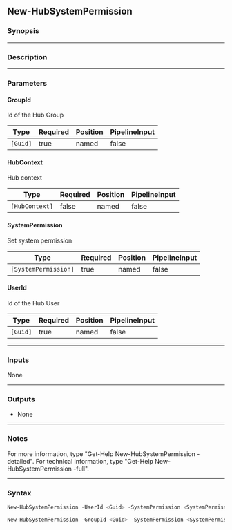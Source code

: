New-HubSystemPermission
-----------------------

### Synopsis

---

### Description

---

### Parameters
#### **GroupId**
Id of the Hub Group

|Type    |Required|Position|PipelineInput|
|--------|--------|--------|-------------|
|`[Guid]`|true    |named   |false        |

#### **HubContext**
Hub context

|Type          |Required|Position|PipelineInput|
|--------------|--------|--------|-------------|
|`[HubContext]`|false   |named   |false        |

#### **SystemPermission**
Set system permission

|Type                |Required|Position|PipelineInput|
|--------------------|--------|--------|-------------|
|`[SystemPermission]`|true    |named   |false        |

#### **UserId**
Id of the Hub User

|Type    |Required|Position|PipelineInput|
|--------|--------|--------|-------------|
|`[Guid]`|true    |named   |false        |

---

### Inputs
None

---

### Outputs
* None

---

### Notes
For more information, type "Get-Help New-HubSystemPermission -detailed". For technical information, type "Get-Help New-HubSystemPermission -full".

---

### Syntax
```PowerShell
New-HubSystemPermission -UserId <Guid> -SystemPermission <SystemPermission> [-HubContext <HubContext>] [<CommonParameters>]
```
```PowerShell
New-HubSystemPermission -GroupId <Guid> -SystemPermission <SystemPermission> [-HubContext <HubContext>] [<CommonParameters>]
```

